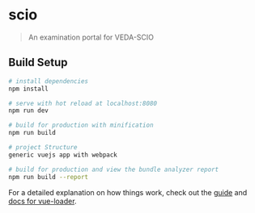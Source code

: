 # scio

> An examination portal for VEDA-SCIO

## Build Setup

``` bash
# install dependencies
npm install

# serve with hot reload at localhost:8080
npm run dev

# build for production with minification
npm run build

# project Structure
generic vuejs app with webpack

# build for production and view the bundle analyzer report
npm run build --report
```

For a detailed explanation on how things work, check out the [guide](http://vuejs-templates.github.io/webpack/) and [docs for vue-loader](http://vuejs.github.io/vue-loader).
